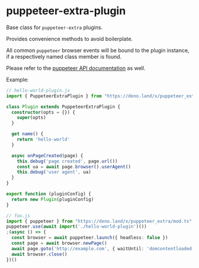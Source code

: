 # puppeteer-extra-plugin

Base class for `puppeteer-extra` plugins.

Provides convenience methods to avoid boilerplate.

All common `puppeteer` browser events will be bound to the plugin instance, if a
respectively named class member is found.

Please refer to the
[puppeteer API documentation](https://github.com/GoogleChrome/puppeteer/blob/master/docs/api.md)
as well.

Example:

```typescript
// hello-world-plugin.js
import { PuppeteerExtraPlugin } from "https://deno.land/x/puppeteer_extra/mod.ts";

class Plugin extends PuppeteerExtraPlugin {
  constructor(opts = {}) {
    super(opts)
  }

  get name() {
    return 'hello-world'
  }

  async onPageCreated(page) {
    this.debug('page created', page.url())
    const ua = await page.browser().userAgent()
    this.debug('user agent', ua)
  }
}

export function (pluginConfig) {
  return new Plugin(pluginConfig)
}

// foo.js
import { puppeteer } from "https://deno.land/x/puppeteer_extra/mod.ts";
puppeteer.use(await import('./hello-world-plugin')())
;(async () => {
  const browser = await puppeteer.launch({ headless: false })
  const page = await browser.newPage()
  await page.goto('http://example.com', { waitUntil: 'domcontentloaded' })
  await browser.close()
})()
```

